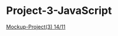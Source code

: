 # Project-3-JavaScript
[Mockup-Project(3) 14/11](https://miro.com/app/board/uXjVPEp3r8Q=/?share_link_id=951054416611)
